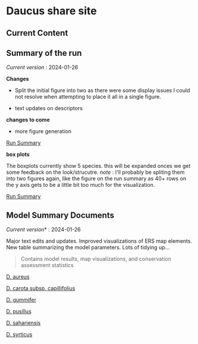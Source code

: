 # Daucus share site

## Current Content

## Summary of the run
*Current version* : 2024-01-26


**Changes**

- Split the initial figure into two as there were some display issues I could not resolve when attempting to place it all in a single figure. 

- text updates on descriptors 

**changes to come** 

- more figure generation



<a href="https://geospatialcentroid.github.io/Daucus/run20240104_Summary.html" target="_blank">Run Summary</a>


**box plots** 

The boxplots currently show 5 species. this will be expanded onces we get some feedback on the look/strucutre. 
*note* : I'll probably be spliting them into two figures again, like the figure on the run summary as 40+ rows on the y axis gets to be a little bit too much for the visualization. 

<a href="https://geospatialcentroid.github.io/Daucus/run20240104_boxPlotSummary.html" target="_blank">Run Summary</a>



## Model Summary Documents



*Current version** : 2024-01-26

Major text edits and updates. Improved visualizations of ERS map elements. New table summarizing the model parameters. Lots of tidying up... 

> Contains model results, map visualizations, and conservation assessment statistics

<a href="https://geospatialcentroid.github.io/Daucus/Daucus_aureus_Summary.html" target="_blank">D. aureus</a>

<a href="https://geospatialcentroid.github.io/Daucus/Daucus_carota_subsp._capillifolius_Summary.html" target="_blank">D. carota subsp. capillifolius</a>

<a href="https://geospatialcentroid.github.io/Daucus/Daucus_carota_subsp._gummifer_Summary.html" target="_blank">D. gummifer</a>

<a href="https://geospatialcentroid.github.io/Daucus/Daucus_pusillus_Summary.html" target="_blank">D. pusillus</a>

<a href="https://geospatialcentroid.github.io/Daucus/Daucus_sahariensis_Summary.html" target="_blank">D. sahariensis</a>

<a href="https://geospatialcentroid.github.io/Daucus/Daucus_syrticus_Summary.html" target="_blank">D. syrticus</a>
